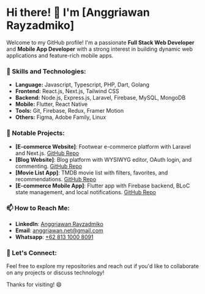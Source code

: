 # Hi there! 👋 I'm [Anggriawan Rayzadmiko]

Welcome to my GitHub profile! I'm a passionate **Full Stack Web Developer** and **Mobile App Developer** with a strong interest in building dynamic web applications and feature-rich mobile apps.

### 🚀 Skills and Technologies:
- **Language:** Javascript, Typescript, PHP, Dart, Golang
- **Frontend:** React.js, Next.js, Tailwind CSS
- **Backend:** Node.js, Express.js, Laravel, Firebase, MySQL, MongoDB
- **Mobile:** Flutter, React Native
- **Tools:** Git, Firebase, Redux, Framer Motion
- **Others:** Figma, Adobe Family, Linux

### 🌟 Notable Projects:
- **[E-commerce Website]**: Footwear e-commerce platform with Laravel and Next.js. [GitHub Repo](https://github.com/anggriawan-r/adadeh-indonesia)
- **[Blog Website]**: Blog platform with WYSIWYG editor, OAuth login, and commenting. [GitHub Repo](https://github.com/anggriawan-r/blogin)
- **[Movie List App]**: TMDB movie list with filters, favorites, and recommendations. [GitHub Repo](https://github.com/anggriawan-r/RN-movie-app)
- **[E-commerce Mobile App]**: Flutter app with Firebase backend, BLoC state management, and local notifications. [GitHub Repo](https://github.com/anggriawan-r/adadeh-store)

### 📫 How to Reach Me:
- **LinkedIn**: [Anggriawan Rayzadmiko](https://www.linkedin.com/in/anggriawanr/)
- **Email**: [anggriawan.net@gmail.com](mailto:anggriawan.net@gmail.com)
- **Whatsapp**: [+62 813 1000 8091](https://wa.me/+6281310008091)

### 🔗 Let's Connect:
Feel free to explore my repositories and reach out if you'd like to collaborate on any projects or discuss technology!

Thanks for visiting! 😄
